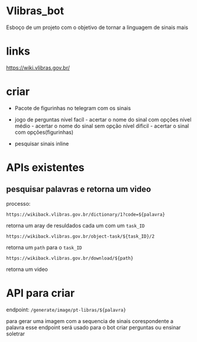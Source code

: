 # Vlibras_bot
Esboço de um projeto com o objetivo de tornar a linguagem de sinais mais 

# links
https://wiki.vlibras.gov.br/

# criar 
- Pacote de figurinhas no telegram com os sinais
- jogo de perguntas
nivel facíl - acertar o nome do sinal com opções
nível médio - acertar o nome do sinal sem opção
nível dificil - acertar o sinal com opções(figurinhas)

- pesquisar sinais inline


# APIs existentes
## pesquisar palavras e retorna um video
processo:

``https://wikiback.vlibras.gov.br/dictionary/1?code=${palavra}``

retorna um aray de resuldados cada um com um ``task_ID`` 

``https://wikiback.vlibras.gov.br/object-task/${task_ID}/2``

retorna um ``path`` para o ``task_ID``

``https://wikiback.vlibras.gov.br/download/${path}``

retorna um video


# API para criar

endpoint: ``/generate/image/pt-libras/${palavra}``

para gerar uma imagem com a sequencia de sinais corespondente a palavra
esse endpoint será usado para o bot criar perguntas ou ensinar soletrar


